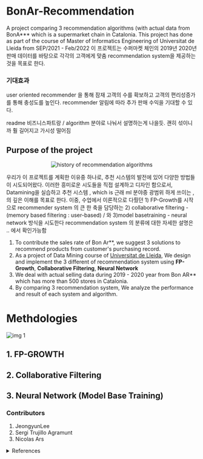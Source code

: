 # BonAr-Recommendation
 A project comparing 3 recommendation algorithms (with actual data from BonA*** which is a supermarket chain in Catalonia. 
This project has done as part of the course of Master of Informatics Engineering of Universitat de Lleida from SEP/2021 - Feb/2022
이 프로젝트는 수퍼마켓 체인의 2019년 2020년 판매 데이터를 바탕으로 각각의 고객에게 맞춤 recommendation system을 제공하는것을 목표로 한다. 

### 기대효과
user oriented recommender 을 통해 잠재 고객의 수를 확보하고 고객의 편리성증가를 통해 충성도를 높인다. 
recommender 알림에 따라 추가 판매 수익을 기대할 수 있다. 

readme 비즈니스파트랑 / algorithm 분야로 나눠서 설명하는게 나을듯. 괜히 섞이니까 훨 길어지고 가시성 떨어짐

## Purpose of the project

<div align="center"> 
  
![history of recommendation algorithms](https://miro.medium.com/max/640/1*LOWHd7gVCXOB08OhQaOiyw.jpeg)
</div>

우리가 이 프로젝트를 계획한 이유중 하나로, 추천 시스템의 발전에 있어 다양한 방법들이 시도되어왔다. 이러한 흥미로운 시도들을 직접 설계하고 디자인 함으로서, Datamining을 실습하고 추천 시스템 , which is 근래 ml 분야중 광범위 하게 쓰이는 ,의 깊은 이해를 목표로 한다.
이중, 수업에서 이론적으로 다뤘던 1) FP-Growth를 시작으로 recommender system 의 큰 한 축을 담당하는 2) collaborative filtering - (memory based filtering : user-based) / 와  3)model basetraining - neural network 방식을 시도한다 
recommendation system 의 분류에 대한 자세한 설명은 .. 에서 확인가능함

1. To contribute the sales rate of Bon Ar**, we suggest 3 solutions to recommend products from customer's purchasing record.
2. As a project of Data Mining course of [Universitat de Lleida](https://masterinformatica.udl.cat/es/), We design and implement the 3 different of recommendation system using **FP-Growth**, **Collaborative Filtering**, **Neural Network**
3. We deal with actual selling data during 2019 - 2020 year from Bon AR** which has more than 500 stores in Catalonia.
4. By comparing 3 recommendation system, We analyze the performance and result of each system and algorithm. 



# Methdologies 

![img 1](
https://ars.els-cdn.com/content/image/1-s2.0-S1110866515000341-gr2.jpg) 


## 1. FP-GROWTH


## 2. Collaborative Filtering

## 3. Neural Network (Model Base Training)




### Contributors 
1. JeongyunLee
2. Sergi Trujillo Agramunt
3. Nicolas Ars







<details>
<summary>References</summary>
<div markdown="1">
history of recommender systems
https://medium.com/geekculture/overview-of-recommender-systems-and-implementations-cae13088369

img 1
F.O. Isinkaye, Y.O. Folajimi, B.A. Ojokoh,
Recommendation systems: Principles, methods and evaluation,
Egyptian Informatics Journal,
Volume 16, Issue 3,
2015,
Pages 261-273,
ISSN 1110-8665,
https://doi.org/10.1016/j.eij.2015.06.005.
(https://www.sciencedirect.com/science/article/pii/S1110866515000341)
Abstract: On the Internet, where the number of choices is overwhelming, there is need to filter, prioritize and efficiently deliver relevant information in order to alleviate the problem of information overload, which has created a potential problem to many Internet users. Recommender systems solve this problem by searching through large volume of dynamically generated information to provide users with personalized content and services. This paper explores the different characteristics and potentials of different prediction techniques in recommendation systems in order to serve as a compass for research and practice in the field of recommendation systems.
Keywords: Collaborative filtering; Content-based filtering; Hybrid filtering technique; Recommendation systems; Evaluation

</div>
</details>
